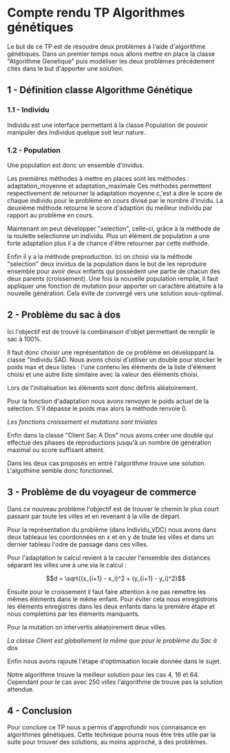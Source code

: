 # Compte rendu TP Algorithmes génétiques

Le but de ce TP est de résoudre deux problèmes à l'aide d'algorithme génétiques.
Dans un premier temps nous allons mettre en place la classe "Algorithme Genetique" puis modéliser les deux problèmes précédement cités dans le but d'apporter une solution.

## 1 - Définition classe Algorithme Génétique

### 1.1 - Individu

Individu est une interface permettant à la classe Population de pouvoir manipuler des Individus quelque soit leur nature.

### 1.2 - Population

Une population est donc un ensemble d'invidus.

Les premières méthodes à mettre en places sont les méthodes : adaptation_moyenne et adaptation_maximale
Ces méthodes permettent respectivement de retourner la adaptation moyenne c,'est à dire le score de chaque individu pour le problème en cours divisé par le nombre d'invidu. La deuxième méthode retourne le score d'adaption du meilleur individu par rapport au problème en cours.

Maintenant on peut développer "selection", celle-ci, grâce à la méthode de la roulette selectionne un individu. Plus un élément de population a une forte adaptation plus il a de chance d'être retourner par cette méthode.

Enfin il y a la méthode preproduction. Ici on choisi via la méthode "selection" deux invidus de la population dans le but de les reproduire ensemble pour avoir deux enfants qui possèdent une partie de chacun des deux parents (croissement). Une fois la nouvelle population remplie, il faut appliquer une fonction de mutation pour apporter un caractère aléatoire à la nouvelle génération. Cela évite de convergé vers une solution sous-optimal.

## 2 - Problème du sac à dos

Ici l'objectif est de trouvé la combinaison d'objet permettant de remplir le sac à 100%.

Il faut donc choisir une représentation de ce problème en développant la classe "Individu SAD. 
Nous avons choisi d'utiliser un double pour stocker le poids max et deux listes : l'une contenu les éléments de la liste d'élément choisi et une autre liste similaire avec la valeur des éléments choisi.

Lors de l'initialisation les éléments sont donc définis aléatoirement.

Pour la fonction d'adaptation nous avons renvoyer le poids actuel de la selection. S'il dépasse le poids max alors la méthode renvoie 0.

*Les fonctions croissement et mutations sont triviales*

Enfin dans la classe "Client Sac A Dos" nous avons créer une double qui effectue des phases de reproductions jusqu'à un nombre de génération maximal ou score suffisant atteint.

Dans les deux cas proposés en entré l'algorithme trouve une solution. L'algothime semble donc fonctionnel.

## 3 - Problème de du voyageur de commerce

Dans ce nouveau problème l'objectif est de trouver le chemin le plus court passant par toute les villes et en revenant à la ville de départ.

Pour la représentation du problème (dans Individu_VDC) nous avons dans deux tableaux les coordonnées en x et en y de toute les villes et dans un dernier tableau l'odre de passage dans ces villes.

Pour l'adaptation le calcul revient à la caculer l'ensemble des distances séparant les villes une à une via le calcul :

$$d = \sqrt{(x_{i+1} - x_i)^2 + (y_{i+1} - y_i)^2}$$

Ensuite pour le croissement il faut faire attention à ne pas remettre les mêmes éléments dans le même enfant. Pour éviter cela nous enregistrons les éléments enregistrés dans les deux enfants dans la première étape et nous completons par les éléments manquants.

Pour la mutation on intervertis aléatoirement deux villes.

*La classe Client est globallement la même que pour le problème du Sac à dos*

Enfin nous avons rajouté l'étape d'optimisation locale donnée dans le sujet.

Notre algorithme trouve la meilleur solution pour les cas 4, 16 et 64. Cependant pour le cas avec 250 villes l'algorithme de trouve pas la solution attendue.

## 4 - Conclusion

Pour conclure ce TP nous a permis d'approfondir nos connaisance en algorithmes génétiques. Cette technique pourra nous être très utile par la suite pour trouver des solutions, au moins approché, à des problèmes.